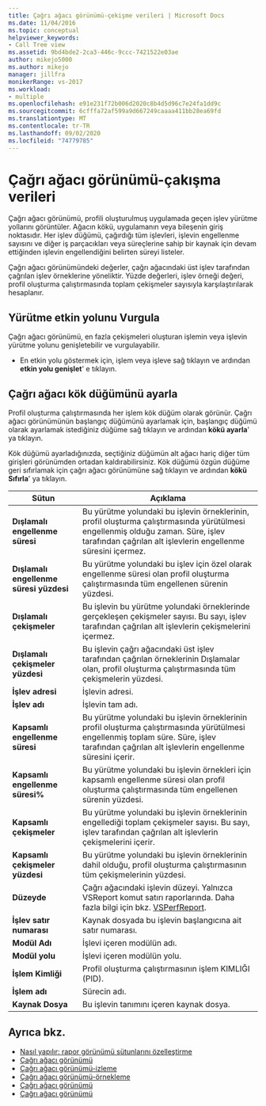 ```yaml
---
title: Çağrı ağacı görünümü-çekişme verileri | Microsoft Docs
ms.date: 11/04/2016
ms.topic: conceptual
helpviewer_keywords:
- Call Tree view
ms.assetid: 9bd4bde2-2ca3-446c-9ccc-7421522e03ae
author: mikejo5000
ms.author: mikejo
manager: jillfra
monikerRange: vs-2017
ms.workload:
- multiple
ms.openlocfilehash: e91e231f72b006d2020c8b4d5d96c7e24fa1dd9c
ms.sourcegitcommit: 6cfffa72af599a9d667249caaaa411bb28ea69fd
ms.translationtype: MT
ms.contentlocale: tr-TR
ms.lasthandoff: 09/02/2020
ms.locfileid: "74779785"
---
```

# <a name="call-tree-view---contention-data"></a>Çağrı ağacı görünümü-çakışma verileri
Çağrı ağacı görünümü, profili oluşturulmuş uygulamada geçen işlev yürütme yollarını görüntüler. Ağacın kökü, uygulamanın veya bileşenin giriş noktasıdır. Her işlev düğümü, çağırdığı tüm işlevleri, işlevin engellenme sayısını ve diğer iş parçacıkları veya süreçlerine sahip bir kaynak için devam ettiğinden işlevin engellendiğini belirten süreyi listeler.

 Çağrı ağacı görünümündeki değerler, çağrı ağacındaki üst işlev tarafından çağrılan işlev örneklerine yöneliktir. Yüzde değerleri, işlev örneği değeri, profil oluşturma çalıştırmasında toplam çekişmeler sayısıyla karşılaştırılarak hesaplanır.

## <a name="highlight-the-execution-hot-path"></a>Yürütme etkin yolunu Vurgula
 Çağrı ağacı görünümü, en fazla çekişmeleri oluşturan işlemin veya işlevin yürütme yolunu genişletebilir ve vurgulayabilir.

- En etkin yolu göstermek için, işlem veya işleve sağ tıklayın ve ardından **etkin yolu genişlet**' e tıklayın.

## <a name="set-the-call-tree-root-node"></a>Çağrı ağacı kök düğümünü ayarla
 Profil oluşturma çalıştırmasında her işlem kök düğüm olarak görünür. Çağrı ağacı görünümünün başlangıç düğümünü ayarlamak için, başlangıç düğümü olarak ayarlamak istediğiniz düğüme sağ tıklayın ve ardından **kökü ayarla**' ya tıklayın.

 Kök düğümü ayarladığınızda, seçtiğiniz düğümün alt ağacı hariç diğer tüm girişleri görünümden ortadan kaldırabilirsiniz. Kök düğümü özgün düğüme geri sıfırlamak için çağrı ağacı görünümüne sağ tıklayın ve ardından **kökü Sıfırla**' ya tıklayın.

|Sütun|Açıklama|
|------------|-----------------|
|**Dışlamalı engellenme süresi**|Bu yürütme yolundaki bu işlevin örneklerinin, profil oluşturma çalıştırmasında yürütülmesi engellenmiş olduğu zaman. Süre, işlev tarafından çağrılan alt işlevlerin engellenme süresini içermez.|
|**Dışlamalı engellenme süresi yüzdesi**|Bu yürütme yolundaki bu işlev için özel olarak engellenme süresi olan profil oluşturma çalıştırmasında tüm engellenen sürenin yüzdesi.|
|**Dışlamalı çekişmeler**|Bu işlevin bu yürütme yolundaki örneklerinde gerçekleşen çekişmeler sayısı. Bu sayı, işlev tarafından çağrılan alt işlevlerin çekişmelerini içermez.|
|**Dışlamalı çekişmeler yüzdesi**|Bu işlevin çağrı ağacındaki üst işlev tarafından çağrılan örneklerinin Dışlamalar olan, profil oluşturma çalıştırmasında tüm çekişmelerin yüzdesi.|
|**İşlev adresi**|İşlevin adresi.|
|**İşlev adı**|İşlevin tam adı.|
|**Kapsamlı engellenme süresi**|Bu yürütme yolundaki bu işlevin örneklerinin profil oluşturma çalıştırmasında yürütülmesi engellenmiş toplam süre. Süre, işlev tarafından çağrılan alt işlevlerin engellenme süresini içerir.|
|**Kapsamlı engellenme süresi%**|Bu yürütme yolundaki bu işlevin örnekleri için kapsamlı engellenme süresi olan profil oluşturma çalıştırmasında tüm engellenen sürenin yüzdesi.|
|**Kapsamlı çekişmeler**|Bu yürütme yolundaki bu işlevin örneklerinin engellediği toplam çekişmeler sayısı. Bu sayı, işlev tarafından çağrılan alt işlevlerin çekişmelerini içerir.|
|**Kapsamlı çekişmeler yüzdesi**|Bu yürütme yolundaki bu işlevin örneklerinin dahil olduğu, profil oluşturma çalıştırmasının tüm çekişmelerinin yüzdesi.|
|**Düzeyde**|Çağrı ağacındaki işlevin düzeyi. Yalnızca VSReport komut satırı raporlarında. Daha fazla bilgi için bkz. [VSPerfReport](../profiling/vsperfreport.md).|
|**İşlev satır numarası**|Kaynak dosyada bu işlevin başlangıcına ait satır numarası.|
|**Modül Adı**|İşlevi içeren modülün adı.|
|**Modül yolu**|İşlevi içeren modülün yolu.|
|**İşlem Kimliği**|Profil oluşturma çalıştırmasının işlem KIMLIĞI (PID).|
|**İşlem adı**|Sürecin adı.|
|**Kaynak Dosya**|Bu işlevin tanımını içeren kaynak dosya.|

## <a name="see-also"></a>Ayrıca bkz.
- [Nasıl yapılır: rapor görünümü sütunlarını özelleştirme](../profiling/how-to-customize-report-view-columns.md)
- [Çağrı ağacı görünümü](../profiling/call-tree-view.md)
- [Çağrı ağacı görünümü-izleme](../profiling/call-tree-view-dotnet-memory-instrumentation-data.md)
- [Çağrı ağacı görünümü-örnekleme](../profiling/call-tree-view-dotnet-memory-sampling-data.md)
- [Çağrı ağacı görünümü](../profiling/call-tree-view-instrumentation-data.md)
- [Çağrı ağacı görünümü](../profiling/call-tree-view-sampling-data.md)

